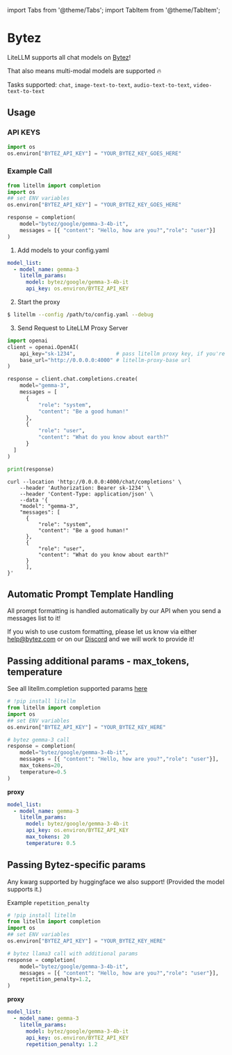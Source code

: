 import Tabs from '@theme/Tabs';
import TabItem from '@theme/TabItem';

# Bytez

LiteLLM supports all chat models on [Bytez](https://www.bytez.com)!

That also means multi-modal models are supported 🔥

Tasks supported: `chat`, `image-text-to-text`, `audio-text-to-text`, `video-text-to-text`

## Usage

<Tabs>
<TabItem value="sdk" label="SDK">

### API KEYS

```py
import os
os.environ["BYTEZ_API_KEY"] = "YOUR_BYTEZ_KEY_GOES_HERE"
```

### Example Call

```py
from litellm import completion
import os
## set ENV variables
os.environ["BYTEZ_API_KEY"] = "YOUR_BYTEZ_KEY_GOES_HERE"

response = completion(
    model="bytez/google/gemma-3-4b-it",
    messages = [{ "content": "Hello, how are you?","role": "user"}]
)
```

</TabItem>
<TabItem value="proxy" label="PROXY">

1. Add models to your config.yaml

```yaml
model_list:
  - model_name: gemma-3
    litellm_params:
      model: bytez/google/gemma-3-4b-it
      api_key: os.environ/BYTEZ_API_KEY
```

2. Start the proxy

```bash
$ litellm --config /path/to/config.yaml --debug
```

3. Send Request to LiteLLM Proxy Server

  <Tabs>

  <TabItem value="openai" label="OpenAI Python v1.0.0+">

```py
import openai
client = openai.OpenAI(
    api_key="sk-1234",             # pass litellm proxy key, if you're using virtual keys
    base_url="http://0.0.0.0:4000" # litellm-proxy-base url
)

response = client.chat.completions.create(
    model="gemma-3",
    messages = [
      {
          "role": "system",
          "content": "Be a good human!"
      },
      {
          "role": "user",
          "content": "What do you know about earth?"
      }
  ]
)

print(response)
```

  </TabItem>

  <TabItem value="curl" label="curl">

```shell
curl --location 'http://0.0.0.0:4000/chat/completions' \
    --header 'Authorization: Bearer sk-1234' \
    --header 'Content-Type: application/json' \
    --data '{
    "model": "gemma-3",
    "messages": [
      {
          "role": "system",
          "content": "Be a good human!"
      },
      {
          "role": "user",
          "content": "What do you know about earth?"
      }
      ],
}'
```

  </TabItem>

  </Tabs>

</TabItem>

</Tabs>

## Automatic Prompt Template Handling

All prompt formatting is handled automatically by our API when you send a messages list to it!

If you wish to use custom formatting, please let us know via either [help@bytez.com](mailto:help@bytez.com) or on our [Discord](https://discord.com/invite/Z723PfCFWf) and we will work to provide it!

## Passing additional params - max_tokens, temperature

See all litellm.completion supported params [here](https://docs.litellm.ai/docs/completion/input)

```py
# !pip install litellm
from litellm import completion
import os
## set ENV variables
os.environ["BYTEZ_API_KEY"] = "YOUR_BYTEZ_KEY_HERE"

# bytez gemma-3 call
response = completion(
    model="bytez/google/gemma-3-4b-it",
    messages = [{ "content": "Hello, how are you?","role": "user"}],
    max_tokens=20,
    temperature=0.5
)
```

**proxy**

```yaml
model_list:
  - model_name: gemma-3
    litellm_params:
      model: bytez/google/gemma-3-4b-it
      api_key: os.environ/BYTEZ_API_KEY
      max_tokens: 20
      temperature: 0.5
```

## Passing Bytez-specific params

Any kwarg supported by huggingface we also support! (Provided the model supports it.)

Example `repetition_penalty`

```py
# !pip install litellm
from litellm import completion
import os
## set ENV variables
os.environ["BYTEZ_API_KEY"] = "YOUR_BYTEZ_KEY_HERE"

# bytez llama3 call with additional params
response = completion(
    model="bytez/google/gemma-3-4b-it",
    messages = [{ "content": "Hello, how are you?","role": "user"}],
    repetition_penalty=1.2,
)
```

**proxy**

```yaml
model_list:
  - model_name: gemma-3
    litellm_params:
      model: bytez/google/gemma-3-4b-it
      api_key: os.environ/BYTEZ_API_KEY
      repetition_penalty: 1.2
```
